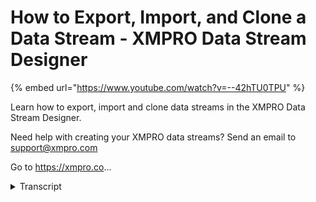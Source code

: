 # How to Export, Import, and Clone a Data Stream - XMPRO Data Stream Designer
{% embed url="https://www.youtube.com/watch?v=--42hTU0TPU" %}



Learn how to export, import and clone data streams in the XMPRO Data Stream Designer.  

Need help with creating your XMPRO data streams? Send an email to support@xmpro.com 

Go to https://xmpro.co...
<details>
<summary>Transcript</summary>Learn how to export, import and clone data streams in the XMPRO Data Stream Designer.  

Need help with creating your XMPRO data streams? Send an email to support@xmpro.com 

Go to https://xmpro.co...
sometimes you may want to copy a use

case to another data stream environment

or to make a copy of the stream to

modify it for a different purpose

this video will demonstrate how to

export import and clone use cases to

achieve these goals

exporting a use case is performed from

the use case properties blade

accessed from the designer once it is

open

locate and click the export button a

dialog will appear

asking if secure settings in your stream

object's configuration should be

included in the exported file

such as the password field in the sql

listener

click yes to export while including the

decrypted secure settings

click no to export the use case without

the secure settings

or click cancel to not export the use

case at all

once you have clicked yes or no your

browser settings will take over and

either automatically download the

exported use case file for you

or offer you a choice of where to save

it please note that the export tool will

only export the latest version of the

use case

exporting a use case is of course

pointless on its own without the ability

to import

to import a use case navigate to the use

cases blade from the app bar on the left

and click the import command here

upload the exported use case file you

want to import

if you are importing into the same data

stream designer as the original

or another version of the original has

been imported already a notification

will appear

at this point you'll be able to choose

to import as a new data stream or is a

new version of the

existing data stream you are only

eligible to import as a new version if

you have at least write access to the

existing data stream

in this case you will not need to edit

most of the properties that will be

shown later

if you have read only or no access at

all to the existing data stream

you will not be able to save as a new

version and the notification will inform

you as such

you will only be able to proceed by

choosing to import as a new data stream

this is the default option and if there

is no pre-existing data stream these

options will be hidden you will have the

option to edit the name and description

of the use case before it is saved

you'll also need to select a category

for the use case

finally you will need to map the

collections used in the use case

to the ones in your data stream designer

my stream objects all use the same

collection so there is only one entry in

the list

and because i'm importing into the same

data stream designer it is able to map

to the same collection automatically

clicking the value field of the list

item displays a list of collections you

can assign from

but i'm happy to import into the same

collection so i'll leave that option

alone

however the import process can fail if

the inversions of the agents

the imported use case users are not

present in the new data stream designer

application

if this happens please contact your

company's admin to request that the

correct versions are uploaded

when you are done click save the

imported use case will open

automatically

but my example was a roundabout way of

copying the use case to the same data

stream designer

the clone tool is a similar faster

method for copying use cases in the same

application

it is accessed from the properties blade

like the export tool

simply click the clone command the

dialog that opens will allow you to give

the use case a new name to set it apart

from the original

and to change the category that it will

be found in clicking save will complete

the process

and open the newly copied use case

this has been how to export import and

clone a use case

thank you for watching
</details>